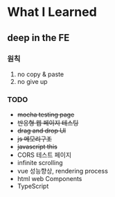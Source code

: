 # What I Learned

## deep in the FE


### 원칙
1. no copy & paste
2. no give up

### TODO

- <s>mocha testing page</s>
- <s>반응형 웹 페이지 테스팅</s>
- <s>drag and drop UI</s>
- <s>js 메모리구조</s>
- <s>javascript this</s>
- CORS 테스트 페이지
- infinite scrolling
- vue 성능향상, rendering process
- html web Components
- TypeScript
